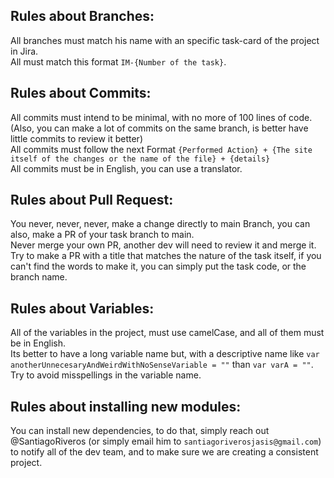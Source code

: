 ## Rules about Branches:
All branches must match his name with an specific task-card of the project in Jira. <br/>
All must match this format `IM-{Number of the task}`.

## Rules about Commits:
All commits must intend to be minimal, with no more of 100 lines of code. (Also, you can make a lot of commits on the same branch, is better have little commits to review it better) <br/>
All commits must follow the next Format `{Performed Action} + {The site itself of the changes or the name of the file} + {details}` <br/>
All commits must be in English, you can use a translator.

## Rules about Pull Request:
You never, never, never, make a change directly to main Branch, you can also, make a PR of your task branch to main. <br/>
Never merge your own PR, another dev will need to review it and merge it. <br/>
Try to make a PR with a title that matches the nature of the task itself, if you can't find the words to make it, you can simply put the task code, or the branch name.

## Rules about Variables:
All of the variables in the project, must use camelCase, and all of them must be in English. <br/> 
Its better to have a long variable name but, with a descriptive name like `var anotherUnnecesaryAndWeirdWithNoSenseVariable = ""` than `var varA = ""`. Try to avoid misspellings in the variable name.

## Rules about installing new modules:
You can install new dependencies, to do that, simply reach out @SantiagoRiveros (or simply email him to `santiagoriverosjasis@gmail.com`) to notify all of the dev team, and to make sure we are creating a consistent project.
